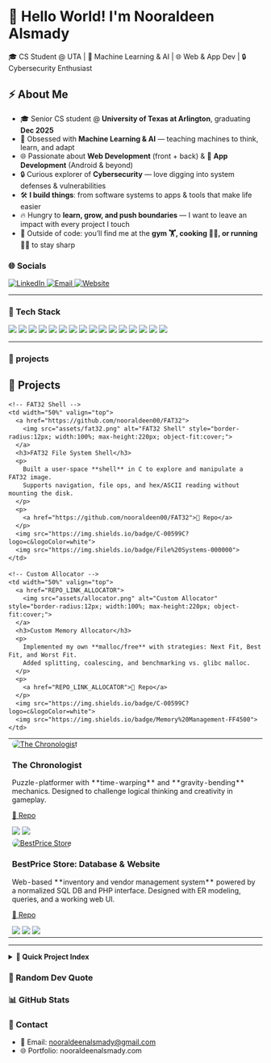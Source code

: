 <!-- Header -->
<h1 align="left">🚀 Hello World! I'm Nooraldeen Alsmady</h1>
🎓 CS Student @ UTA | 🤖 Machine Learning & AI | 🌐 Web & App Dev | 🔒 Cybersecurity Enthusiast  

## ⚡ About Me
- 🎓 Senior CS student @ **University of Texas at Arlington**, graduating **Dec 2025**  
- 🤖 Obsessed with **Machine Learning & AI** — teaching machines to think, learn, and adapt  
- 🌐 Passionate about **Web Development** (front + back) & 📱 **App Development** (Android & beyond)  
- 🔒 Curious explorer of **Cybersecurity** — love digging into system defenses & vulnerabilities  
- 🛠️ **I build things**: from software systems to apps & tools that make life easier  
- 🔥 Hungry to **learn, grow, and push boundaries** — I want to leave an impact with every project I touch  
- 💪 Outside of code: you’ll find me at the **gym 🏋️, cooking 👨‍🍳, or running 🏃‍♂️** to stay sharp  


### 🌐 Socials
<p>
  <a href="https://www.linkedin.com/in/nooraldeen-alsmady-0765a9378" target="_blank">
    <img alt="LinkedIn" src="https://img.shields.io/badge/-LinkedIn-0A66C2?logo=linkedin&logoColor=white&style=for-the-badge">
  </a>
  <a href="mailto:nooraldeenalsmady@gmail.com">
    <img alt="Email" src="https://img.shields.io/badge/-Email-D14836?logo=gmail&logoColor=white&style=for-the-badge">
  </a>
  <a href="https://nooraldeenalsmady.com">
    <img alt="Website" src="https://img.shields.io/badge/-Website-000000?logo=vercel&logoColor=white&style=for-the-badge">
  </a>
</p>

---

### 🧰 Tech Stack
<p>
  <img src="https://img.shields.io/badge/C-00599C?logo=c&logoColor=white">
  <img src="https://img.shields.io/badge/C++-00599C?logo=cplusplus&logoColor=white">
  <img src="https://img.shields.io/badge/Java-007396?logo=openjdk&logoColor=white">
  <img src="https://img.shields.io/badge/JavaScript-F7DF1E?logo=javascript&logoColor=black">
  <img src="https://img.shields.io/badge/Python-3776AB?logo=python&logoColor=white">
  <img src="https://img.shields.io/badge/MySQL-4479A1?logo=mysql&logoColor=white">
  <img src="https://img.shields.io/badge/Oracle-F80000?logo=oracle&logoColor=white">
  <img src="https://img.shields.io/badge/AWS-232F3E?logo=amazonaws&logoColor=white">
  <img src="https://img.shields.io/badge/Azure-0078D4?logo=microsoftazure&logoColor=white">
  <img src="https://img.shields.io/badge/Git-F05032?logo=git&logoColor=white">
  <img src="https://img.shields.io/badge/GitHub-181717?logo=github&logoColor=white">
  <img src="https://img.shields.io/badge/NumPy-013243?logo=numpy&logoColor=white">
  <img src="https://img.shields.io/badge/Pandas-150458?logo=pandas&logoColor=white">
  <img src="https://img.shields.io/badge/scikit--learn-F7931E?logo=scikitlearn&logoColor=white">
  <img src="https://img.shields.io/badge/HTML5-E34F26?logo=html5&logoColor=white">
  <img src="https://img.shields.io/badge/Kotlin-7F52FF?logo=kotlin&logoColor=white">
</p>

---

### 🚀 projects

## 🚀 Projects

<table>
  <tr>
    <!-- The Chronologist -->
    <td width="50%" valign="top">
      <a href="https://github.com/nooraldeen00/The-Chronologist">
        <img src="assets/chronologist.png" alt="The Chronologist" style="border-radius:12px; width:100%; max-height:220px; object-fit:cover;">
      </a>
      <h3>The Chronologist</h3>
      <p>
        Puzzle-platformer with **time-warping** and **gravity-bending** mechanics.  
        Designed to challenge logical thinking and creativity in gameplay.
      </p>
      <p>
        <a href="https://github.com/nooraldeen00/The-Chronologist">🔗 Repo</a>
      </p>
      <img src="https://img.shields.io/badge/Java-007396?logo=openjdk&logoColor=white"> 
      <img src="https://img.shields.io/badge/Game%20Dev-8A2BE2">
    </td>

  

    <!-- FAT32 Shell -->
    <td width="50%" valign="top">
      <a href="https://github.com/nooraldeen00/FAT32">
        <img src="assets/fat32.png" alt="FAT32 Shell" style="border-radius:12px; width:100%; max-height:220px; object-fit:cover;">
      </a>
      <h3>FAT32 File System Shell</h3>
      <p>
        Built a user-space **shell** in C to explore and manipulate a FAT32 image.  
        Supports navigation, file ops, and hex/ASCII reading without mounting the disk.
      </p>
      <p>
        <a href="https://github.com/nooraldeen00/FAT32">🔗 Repo</a>
      </p>
      <img src="https://img.shields.io/badge/C-00599C?logo=c&logoColor=white">
      <img src="https://img.shields.io/badge/File%20Systems-000000">
    </td>

    <!-- Custom Allocator -->
    <td width="50%" valign="top">
      <a href="REPO_LINK_ALLOCATOR">
        <img src="assets/allocator.png" alt="Custom Allocator" style="border-radius:12px; width:100%; max-height:220px; object-fit:cover;">
      </a>
      <h3>Custom Memory Allocator</h3>
      <p>
        Implemented my own **malloc/free** with strategies: Next Fit, Best Fit, and Worst Fit.  
        Added splitting, coalescing, and benchmarking vs. glibc malloc.
      </p>
      <p>
        <a href="REPO_LINK_ALLOCATOR">🔗 Repo</a>
      </p>
      <img src="https://img.shields.io/badge/C-00599C?logo=c&logoColor=white">
      <img src="https://img.shields.io/badge/Memory%20Management-FF4500">
    </td>
  </tr>

  <tr>
    <!-- BestPrice Store -->
    <td width="50%" valign="top">
      <a href="REPO_LINK_BESTPRICE">
        <img src="assets/bestprice.png" alt="BestPrice Store" style="border-radius:12px; width:100%; max-height:220px; object-fit:cover;">
      </a>
      <h3>BestPrice Store: Database & Website</h3>
      <p>
        Web-based **inventory and vendor management system** powered by a normalized SQL DB and PHP interface.  
        Designed with ER modeling, queries, and a working web UI.
      </p>
      <p>
        <a href="REPO_LINK_BESTPRICE">🔗 Repo</a>
      </p>
      <img src="https://img.shields.io/badge/MySQL-4479A1?logo=mysql&logoColor=white">
      <img src="https://img.shields.io/badge/PHP-777BB4?logo=php&logoColor=white">
      <img src="https://img.shields.io/badge/SQL-CC2927?logo=microsoftsqlserver&logoColor=white">
    </td>
  </tr>
</table>

---

<details>
<summary><b>📌 Quick Project Index</b></summary>

- **The Chronologist** — Puzzle platformer with time & gravity mechanics.  
- **Portfolio Projects** — Compilers, allocators, FAT32 shell, and web builds.  
- **FAT32 File System Shell** — Low-level C shell for FAT32 images.  
- **Custom Allocator** — malloc/free implementation with fit strategies.  
- **BestPrice Store** — SQL + PHP vendor & inventory management system.  

</details>

### 🧠 Random Dev Quote


### 📊 GitHub Stats



### 📝 Contact
- 📧 Email: nooraldeenalsmady@gmail.com  
- 🌐 Portfolio: nooraldeenalsmady.com  

